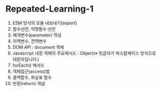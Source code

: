 # Repeated-Learning-1

1. ESM 방식의 모듈 내보내기(export)
2. 함수선언, 익명함수 선언
3. 매개변수(parameter) 작성
4. 지역변수, 전역변수
5. DOM API : document 객체
6. Javascript 내장 객체의 주요메서드 : Object(※ 첫글자가 파스칼케이스 방식으로 대문자입니다.)
7. forEach() 메서드
8. 객체접근(access)법
9. 콜백함수, 화살표 함수
10. 반환(return) 개념

